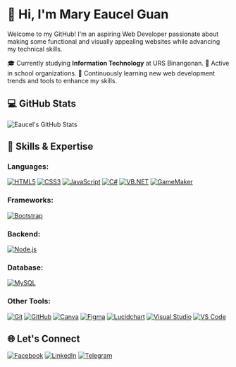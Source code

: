 # 👋 Hi, I'm Mary Eaucel Guan
Welcome to my GitHub! I'm an aspiring Web Developer passionate about making some functional and visually appealing websites while advancing my technical skills.

🎓 Currently studying **Information Technology** at URS Binangonan.
💼 Active in school organizations.
🌱 Continuously learning new web development trends and tools to enhance my skills.

## 💻 GitHub Stats

![Eaucel's GitHub Stats](https://github-readme-stats.vercel.app/api?username=eaucel&show_icons=true&theme=radical&hide_title=true&count_private=true&hide=prs)

## 🔧 Skills & Expertise

### **Languages**:
[![HTML5](https://img.shields.io/badge/HTML5-E34F26?style=for-the-badge&logo=html5&logoColor=white)](https://developer.mozilla.org/en-US/docs/Web/HTML)
[![CSS3](https://img.shields.io/badge/CSS3-1572B6?style=for-the-badge&logo=css3&logoColor=white)](https://developer.mozilla.org/en-US/docs/Web/CSS)
[![JavaScript](https://img.shields.io/badge/JavaScript-F7DF1E?style=for-the-badge&logo=javascript&logoColor=black)](https://developer.mozilla.org/en-US/docs/Web/JavaScript)
[![C#](https://img.shields.io/badge/C%23-239120?style=for-the-badge&logo=csharp&logoColor=white)](https://learn.microsoft.com/en-us/dotnet/csharp/)
[![VB.NET](https://img.shields.io/badge/VB.NET-512BD4?style=for-the-badge&logo=visual-studio&logoColor=white)](https://learn.microsoft.com/en-us/dotnet/visual-basic/)
[![GameMaker](https://img.shields.io/badge/GameMaker-8B0000?style=for-the-badge&logo=game-maker&logoColor=white)](https://www.yoyogames.com/studio)

### **Frameworks**:
[![Bootstrap](https://img.shields.io/badge/Bootstrap-563D7C?style=for-the-badge&logo=bootstrap&logoColor=white)](https://getbootstrap.com/)

### **Backend**:
[![Node.js](https://img.shields.io/badge/Node.js-339933?style=for-the-badge&logo=node.js&logoColor=white)](https://nodejs.org/)

### **Database**:
[![MySQL](https://img.shields.io/badge/MySQL-4479A1?style=for-the-badge&logo=mysql&logoColor=white)](https://www.mysql.com/)

### **Other Tools**:
[![Git](https://img.shields.io/badge/Git-F05032?style=for-the-badge&logo=git&logoColor=white)](https://git-scm.com/)
[![GitHub](https://img.shields.io/badge/GitHub-181717?style=for-the-badge&logo=github&logoColor=white)](https://github.com/)
[![Canva](https://img.shields.io/badge/Canva-00C4CC?style=for-the-badge&logo=canva&logoColor=white)](https://www.canva.com/)
[![Figma](https://img.shields.io/badge/Figma-F24E1E?style=for-the-badge&logo=figma&logoColor=white)](https://www.figma.com/)
[![Lucidchart](https://img.shields.io/badge/Lucidchart-FFB900?style=for-the-badge&logo=lucidchart&logoColor=white)](https://www.lucidchart.com/)
[![Visual Studio](https://img.shields.io/badge/Visual_Studio-5C2D91?style=for-the-badge&logo=visual-studio&logoColor=white)](https://visualstudio.microsoft.com/)
[![VS Code](https://img.shields.io/badge/Visual_Studio_Code-007ACC?style=for-the-badge&logo=visual-studio-code&logoColor=white)](https://code.visualstudio.com/)

## 🌐 Let's Connect

[![Facebook](https://img.shields.io/badge/Facebook-1877F2?style=for-the-badge&logo=facebook&logoColor=white)](https://web.facebook.com/eaucel.03/)
[![LinkedIn](https://img.shields.io/badge/LinkedIn-0077B5?style=for-the-badge&logo=linkedin&logoColor=white)](https://www.linkedin.com/in/mary-eaucel-guan-4650b0252/)
[![Telegram](https://img.shields.io/badge/Telegram-0088CC?style=for-the-badge&logo=telegram&logoColor=white)](https://t.me/eau_mry)




